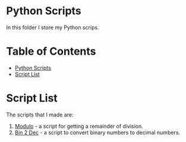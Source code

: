 # Python Scripts

In this folder I store my Python scrips.

Table of Contents
=================
* [Python Scripts](#Python-Scripts)
* [Script List](#Script-List)

# Script List

The scripts that I made are:

1. [Modulo](Python/Modulo.py) - a script for getting a remainder of division.
1. [Bin 2 Dec](Python/bin_to_dec.py) - a script to convert binary numbers to decimal numbers.
